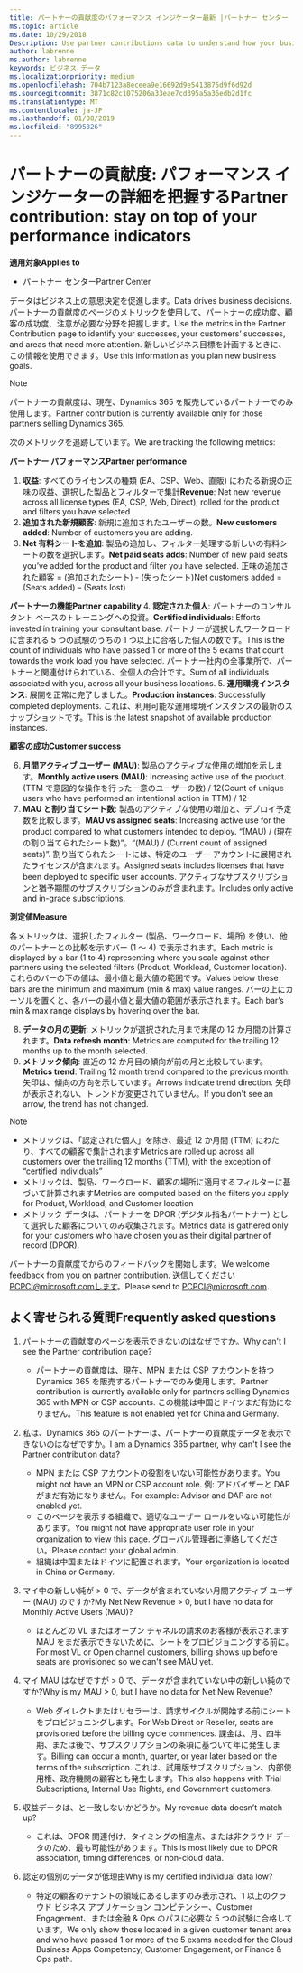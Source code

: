 ```yaml
---
title: パートナーの貢献度のパフォーマンス インジケーター最新 |パートナー センター
ms.topic: article
ms.date: 10/29/2018
Description: Use partner contributions data to understand how your business is growing and succeeding
author: labrenne
ms.author: labrenne
keywords: ビジネス データ
ms.localizationpriority: medium
ms.openlocfilehash: 704b7123a8eceea9e16692d9e5413875d9f6d92d
ms.sourcegitcommit: 3871c82c1075206a33eae7cd395a5a36edb2d1fc
ms.translationtype: MT
ms.contentlocale: ja-JP
ms.lasthandoff: 01/08/2019
ms.locfileid: "8995826"
---
```

# <a name="partner-contribution-stay-on-top-of-your-performance-indicators"></a><span data-ttu-id="aa6f6-103">パートナーの貢献度: パフォーマンス インジケーターの詳細を把握する</span><span class="sxs-lookup"><span data-stu-id="aa6f6-103">Partner contribution: stay on top of your performance indicators</span></span>

**<span data-ttu-id="aa6f6-104">適用対象</span><span class="sxs-lookup"><span data-stu-id="aa6f6-104">Applies to</span></span>**
- <span data-ttu-id="aa6f6-105">パートナー センター</span><span class="sxs-lookup"><span data-stu-id="aa6f6-105">Partner Center</span></span>

<span data-ttu-id="aa6f6-106">データはビジネス上の意思決定を促進します。</span><span class="sxs-lookup"><span data-stu-id="aa6f6-106">Data drives business decisions.</span></span> <span data-ttu-id="aa6f6-107">パートナーの貢献度のページのメトリックを使用して、パートナーの成功度、顧客の成功度、注意が必要な分野を把握します。</span><span class="sxs-lookup"><span data-stu-id="aa6f6-107">Use the metrics in the Partner Contribution page to identify your successes, your customers’ successes, and areas that need more attention.</span></span> <span data-ttu-id="aa6f6-108">新しいビジネス目標を計画するときに、この情報を使用できます。</span><span class="sxs-lookup"><span data-stu-id="aa6f6-108">Use this information as you plan new business goals.</span></span>

>[!NOTE]
><span data-ttu-id="aa6f6-109">パートナーの貢献度は、現在、Dynamics 365 を販売しているパートナーでのみ使用します。</span><span class="sxs-lookup"><span data-stu-id="aa6f6-109">Partner contribution is currently available only for those partners selling Dynamics 365.</span></span>

<span data-ttu-id="aa6f6-110">次のメトリックを追跡しています。</span><span class="sxs-lookup"><span data-stu-id="aa6f6-110">We are tracking the following metrics:</span></span>

**<span data-ttu-id="aa6f6-111">パートナー パフォーマンス</span><span class="sxs-lookup"><span data-stu-id="aa6f6-111">Partner performance</span></span>**

1. <span data-ttu-id="aa6f6-112">**収益**: すべてのライセンスの種類 (EA、CSP、Web、直販) にわたる新規の正味の収益、選択した製品とフィルターで集計</span><span class="sxs-lookup"><span data-stu-id="aa6f6-112">**Revenue**: Net new revenue across all license types (EA, CSP, Web, Direct), rolled for the product and filters you have selected</span></span>
2. <span data-ttu-id="aa6f6-113">**追加された新規顧客**: 新規に追加されたユーザーの数。</span><span class="sxs-lookup"><span data-stu-id="aa6f6-113">**New customers added**: Number of customers you are adding.</span></span>
3. <span data-ttu-id="aa6f6-114">**Net 有料シートを追加**: 製品の追加し、フィルター処理する新しいの有料シートの数を選択します。</span><span class="sxs-lookup"><span data-stu-id="aa6f6-114">**Net paid seats adds**: Number of new paid seats you’ve added for the product and filter you have selected.</span></span>  <span data-ttu-id="aa6f6-115">正味の追加された顧客 = (追加されたシート) - (失ったシート)</span><span class="sxs-lookup"><span data-stu-id="aa6f6-115">Net customers added = (Seats added) – (Seats lost)</span></span> 

**<span data-ttu-id="aa6f6-116">パートナーの機能</span><span class="sxs-lookup"><span data-stu-id="aa6f6-116">Partner capability</span></span>**
4. <span data-ttu-id="aa6f6-117">**認定された個人**: パートナーのコンサルタント ベースのトレーニングへの投資。</span><span class="sxs-lookup"><span data-stu-id="aa6f6-117">**Certified individuals**: Efforts invested in training your consultant base.</span></span> <span data-ttu-id="aa6f6-118">パートナーが選択したワークロードに含まれる 5 つの試験のうちの 1 つ以上に合格した個人の数です。</span><span class="sxs-lookup"><span data-stu-id="aa6f6-118">This is the count of individuals who have passed 1 or more of the 5 exams that count towards the work load you have selected.</span></span> <span data-ttu-id="aa6f6-119">パートナー社内の全事業所で、パートナーと関連付けられている、全個人の合計です。</span><span class="sxs-lookup"><span data-stu-id="aa6f6-119">Sum of all individuals associated with you, across all your business locations.</span></span>
5. <span data-ttu-id="aa6f6-120">**運用環境インスタンス**: 展開を正常に完了しました。</span><span class="sxs-lookup"><span data-stu-id="aa6f6-120">**Production instances**: Successfully completed deployments.</span></span> <span data-ttu-id="aa6f6-121">これは、利用可能な運用環境インスタンスの最新のスナップショットです。</span><span class="sxs-lookup"><span data-stu-id="aa6f6-121">This is the latest snapshot of available production instances.</span></span>

**<span data-ttu-id="aa6f6-122">顧客の成功</span><span class="sxs-lookup"><span data-stu-id="aa6f6-122">Customer success</span></span>**

6.  <span data-ttu-id="aa6f6-123">**月間アクティブ ユーザー (MAU)**: 製品のアクティブな使用の増加を示します。</span><span class="sxs-lookup"><span data-stu-id="aa6f6-123">**Monthly active users (MAU)**: Increasing active use of the product.</span></span>
<span data-ttu-id="aa6f6-124">(TTM で意図的な操作を行った一意のユーザーの数) / 12</span><span class="sxs-lookup"><span data-stu-id="aa6f6-124">(Count of unique users who have performed an intentional action in TTM) / 12</span></span>
7. <span data-ttu-id="aa6f6-125">**MAU と割り当てシート数**: 製品のアクティブな使用の増加と、デプロイ予定数を比較します。</span><span class="sxs-lookup"><span data-stu-id="aa6f6-125">**MAU vs assigned seats**: Increasing active use for the product compared to what customers intended to deploy.</span></span> <span data-ttu-id="aa6f6-126">“(MAU) / (現在の割り当てられたシート数)”。</span><span class="sxs-lookup"><span data-stu-id="aa6f6-126">“(MAU) / (Current count of assigned seats)”.</span></span> <span data-ttu-id="aa6f6-127">割り当てられたシートには、特定のユーザー アカウントに展開されたライセンスが含まれます。</span><span class="sxs-lookup"><span data-stu-id="aa6f6-127">Assigned seats includes licenses that have been deployed to specific user accounts.</span></span>  <span data-ttu-id="aa6f6-128">アクティブなサブスクリプションと猶予期間のサブスクリプションのみが含まれます。</span><span class="sxs-lookup"><span data-stu-id="aa6f6-128">Includes only active and in-grace subscriptions.</span></span> 


**<span data-ttu-id="aa6f6-129">測定値</span><span class="sxs-lookup"><span data-stu-id="aa6f6-129">Measure</span></span>**

<span data-ttu-id="aa6f6-130">各メトリックは、選択したフィルター (製品、ワークロード、場所) を使い、他のパートナーとの比較を示すバー (1 〜 4) で表示されます。</span><span class="sxs-lookup"><span data-stu-id="aa6f6-130">Each metric is displayed by a bar (1 to 4) representing where you scale against other partners using the selected filters (Product, Workload, Customer location).</span></span> <span data-ttu-id="aa6f6-131">これらのバーの下の値は、最小値と最大値の範囲です。</span><span class="sxs-lookup"><span data-stu-id="aa6f6-131">Values below these bars are the minimum and maximum (min & max) value ranges.</span></span> <span data-ttu-id="aa6f6-132">バーの上にカーソルを置くと、各バーの最小値と最大値の範囲が表示されます。</span><span class="sxs-lookup"><span data-stu-id="aa6f6-132">Each bar’s min & max range displays by hovering over the bar.</span></span>  

8. <span data-ttu-id="aa6f6-133">**データの月の更新**: メトリックが選択された月まで末尾の 12 か月間の計算されます。</span><span class="sxs-lookup"><span data-stu-id="aa6f6-133">**Data refresh month**: Metrics are computed for the trailing 12 months up to the month selected.</span></span>
9. <span data-ttu-id="aa6f6-134">**メトリック傾向**: 直近の 12 か月目の傾向が前の月と比較しています。</span><span class="sxs-lookup"><span data-stu-id="aa6f6-134">**Metrics trend**: Trailing 12 month trend compared to the previous month.</span></span> <span data-ttu-id="aa6f6-135">矢印は、傾向の方向を示しています。</span><span class="sxs-lookup"><span data-stu-id="aa6f6-135">Arrows indicate trend direction.</span></span> <span data-ttu-id="aa6f6-136">矢印が表示されない、トレンドが変更されていません。</span><span class="sxs-lookup"><span data-stu-id="aa6f6-136">If you don't see an arrow, the trend has not changed.</span></span>

>[!NOTE] 
>- <span data-ttu-id="aa6f6-137">メトリックは、「認定された個人」を除き、最近 12 か月間 (TTM) にわたり、すべての顧客で集計されます</span><span class="sxs-lookup"><span data-stu-id="aa6f6-137">Metrics are rolled up across all customers over the trailing 12 months (TTM), with the exception of “certified individuals”</span></span>        
>- <span data-ttu-id="aa6f6-138">メトリックは、製品、ワークロード、顧客の場所に適用するフィルターに基づいて計算されます</span><span class="sxs-lookup"><span data-stu-id="aa6f6-138">Metrics are computed based on the filters you apply for Product, Workload, and Customer location</span></span>
>- <span data-ttu-id="aa6f6-139">メトリック データは、パートナーを DPOR (デジタル指名パートナー) として選択した顧客についてのみ収集されます。</span><span class="sxs-lookup"><span data-stu-id="aa6f6-139">Metrics data is gathered only for your customers who have chosen you as their digital partner of record (DPOR).</span></span> 

<span data-ttu-id="aa6f6-140">パートナーの貢献度でからのフィードバックを開始します。</span><span class="sxs-lookup"><span data-stu-id="aa6f6-140">We welcome feedback from you on partner contribution.</span></span> <span data-ttu-id="aa6f6-141">送信してくださいPCPCI@microsoft.comします。</span><span class="sxs-lookup"><span data-stu-id="aa6f6-141">Please send to PCPCI@microsoft.com.</span></span>  

## <a name="frequently-asked-questions"></a><span data-ttu-id="aa6f6-142">よく寄せられる質問</span><span class="sxs-lookup"><span data-stu-id="aa6f6-142">Frequently asked questions</span></span>

1. <span data-ttu-id="aa6f6-143">パートナーの貢献度のページを表示できないのはなぜですか。</span><span class="sxs-lookup"><span data-stu-id="aa6f6-143">Why can't I see the Partner contribution page?</span></span>
    - <span data-ttu-id="aa6f6-144">パートナーの貢献度は、現在、MPN または CSP アカウントを持つ Dynamics 365 を販売するパートナーでのみ使用します。</span><span class="sxs-lookup"><span data-stu-id="aa6f6-144">Partner contribution is currently available only for partners selling Dynamics 365 with MPN or CSP accounts.</span></span> <span data-ttu-id="aa6f6-145">この機能は中国とドイツまだ有効になりません。</span><span class="sxs-lookup"><span data-stu-id="aa6f6-145">This feature is not enabled yet for China and Germany.</span></span>
2. <span data-ttu-id="aa6f6-146">私は、Dynamics 365 のパートナーは、パートナーの貢献度データを表示できないのはなぜですか。</span><span class="sxs-lookup"><span data-stu-id="aa6f6-146">I am a Dynamics 365 partner, why can't I see the Partner contribution data?</span></span>
    - <span data-ttu-id="aa6f6-147">MPN または CSP アカウントの役割をいない可能性があります。</span><span class="sxs-lookup"><span data-stu-id="aa6f6-147">You might not have an MPN or CSP account role.</span></span> <span data-ttu-id="aa6f6-148">例: アドバイザーと DAP がまだ有効になりません。</span><span class="sxs-lookup"><span data-stu-id="aa6f6-148">For example: Advisor and DAP are not enabled yet.</span></span>  
    - <span data-ttu-id="aa6f6-149">このページを表示する組織で、適切なユーザー ロールをいない可能性があります。</span><span class="sxs-lookup"><span data-stu-id="aa6f6-149">You might not have appropriate user role in your organization to view this page.</span></span> <span data-ttu-id="aa6f6-150">グローバル管理者に連絡してください。</span><span class="sxs-lookup"><span data-stu-id="aa6f6-150">Please contact your global admin.</span></span>
    - <span data-ttu-id="aa6f6-151">組織は中国またはドイツに配置されます。</span><span class="sxs-lookup"><span data-stu-id="aa6f6-151">Your organization is located in China or Germany.</span></span>

3. <span data-ttu-id="aa6f6-152">マイ中の新しい純が > 0 で、データが含まれていない月間アクティブ ユーザー (MAU) のですか?</span><span class="sxs-lookup"><span data-stu-id="aa6f6-152">My Net New Revenue > 0, but I have no data for Monthly Active Users (MAU)?</span></span>
    - <span data-ttu-id="aa6f6-153">ほとんどの VL またはオープン チャネルの請求のお客様が表示されます MAU をまだ表示できないために、シートをプロビジョニングする前に。</span><span class="sxs-lookup"><span data-stu-id="aa6f6-153">For most VL or Open channel customers, billing shows up before seats are provisioned so we can't see MAU yet.</span></span>

4. <span data-ttu-id="aa6f6-154">マイ MAU はなぜですが > 0 で、データが含まれていない中の新しい純のですか?</span><span class="sxs-lookup"><span data-stu-id="aa6f6-154">Why is my MAU > 0, but I have no data for Net New Revenue?</span></span>
   - <span data-ttu-id="aa6f6-155">Web ダイレクトまたはリセラーは、請求サイクルが開始する前にシートをプロビジョニングします。</span><span class="sxs-lookup"><span data-stu-id="aa6f6-155">For Web Direct or Reseller, seats are provisioned before the billing cycle commences.</span></span> <span data-ttu-id="aa6f6-156">課金は、月、四半期、または後で、サブスクリプションの条項に基づいて年に発生します。</span><span class="sxs-lookup"><span data-stu-id="aa6f6-156">Billing can occur a month, quarter, or year later based on the terms of the subscription.</span></span> <span data-ttu-id="aa6f6-157">これは、試用版サブスクリプション、内部使用権、政府機関の顧客とも発生します。</span><span class="sxs-lookup"><span data-stu-id="aa6f6-157">This also happens with Trial Subscriptions, Internal Use Rights, and Government customers.</span></span>
5. <span data-ttu-id="aa6f6-158">収益データは、と一致しないかどうか。</span><span class="sxs-lookup"><span data-stu-id="aa6f6-158">My revenue data doesn’t match up?</span></span>
   - <span data-ttu-id="aa6f6-159">これは、DPOR 関連付け、タイミングの相違点、または非クラウド データのため、最も可能性があります。</span><span class="sxs-lookup"><span data-stu-id="aa6f6-159">This is most likely due to DPOR association, timing differences, or non-cloud data.</span></span>
6. <span data-ttu-id="aa6f6-160">認定の個別のデータが低理由</span><span class="sxs-lookup"><span data-stu-id="aa6f6-160">Why is my certified individual data low?</span></span>
   - <span data-ttu-id="aa6f6-161">特定の顧客のテナントの領域にあるしますのみ表示され、1 以上のクラウド ビジネス アプリケーション コンピテンシー、Customer Engagement、または金融 & Ops のパスに必要な 5 つの試験に合格しています。</span><span class="sxs-lookup"><span data-stu-id="aa6f6-161">We only show those located in a given customer tenant area and who have passed 1 or more of the 5 exams needed for the Cloud Business Apps Competency, Customer Engagement, or Finance & Ops path.</span></span>   